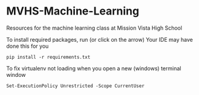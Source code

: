 # MVHS-Machine-Learning
Resources for the machine learning class at Mission Vista High School

To install required packages, run (or click on the arrow)
Your IDE may have done this for you
```shell
pip install -r requirements.txt
```
To fix virtualenv not loading when you open a new (windows) terminal window
```shell
Set-ExecutionPolicy Unrestricted -Scope CurrentUser
```